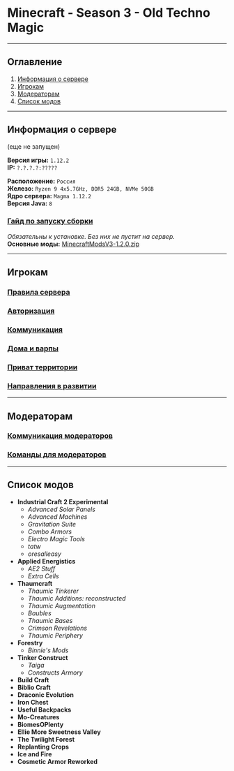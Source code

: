 # Minecraft - Season 3 - Old Techno Magic
___

## Оглавление

1. [Информация о сервере](#информация-о-сервере)
2. [Игрокам](#игрокам)
3. [Модераторам](#модераторам)
4. [Список модов](#список-модов)

___

## Информация о сервере
(еще не запущен)

**Версия игры:** `1.12.2`</br>
**IP:** `?.?.?.?:?????`</br>

**Расположение:** `Россия`</br>
**Железо:** `Ryzen 9 4x5.7GHz, DDR5 24GB, NVMe 50GB`</br>
**Ядро сервера:** `Magma 1.12.2`</br>
**Версия Java:** `8`</br>

### [Гайд по запуску сборки](https://github.com/evgeniy-kotin/minecraft-v3/blob/main/guides/how-to-play.md)

*Обязательны к установке. Без них не пустит на сервер.*</br>
**Основные моды:** [MinecraftModsV3-1.2.0.zip](https://disk.yandex.ru/d/umIjjLtMUaF1qg)
___

## Игрокам

### [Правила сервера](https://github.com/evgeniy-kotin/minecraft-v3/blob/main/guides/server-mods.md)
### [Авторизация](https://github.com/evgeniy-kotin/minecraft-v3/blob/main/guides/auth.md)
### [Коммуникация](https://github.com/evgeniy-kotin/minecraft-v3/blob/main/guides/players-communication.md)
### [Дома и варпы](https://github.com/evgeniy-kotin/minecraft-v3/blob/main/guides/homes-and-warps.md)
### [Приват территории](https://github.com/evgeniy-kotin/minecraft-v3/blob/main/guides/regions.md)
### [Направления в развитии](https://github.com/evgeniy-kotin/minecraft-v3/blob/main/guides/server-mods.md)

___

## Модераторам

### [Коммуникация модераторов](https://github.com/evgeniy-kotin/minecraft-v3/blob/main/guides/moder/moder-communication.md)
### [Команды для модераторов](https://github.com/evgeniy-kotin/minecraft-v3/blob/main/guides/moder/moder-commands.md)

___

## Список модов

- **Industrial Craft 2 Experimental**
  - *Advanced Solar Panels*
  - *Advanced Machines*
  - *Gravitation Suite*
  - *Combo Armors*
  - *Electro Magic Tools*
  - *tatw*
  - *oresalleasy*
- **Applied Energistics**
  - *AE2 Stuff*
  - *Extra Cells*
- **Thaumcraft**
  - *Thaumic Tinkerer*
  - *Thaumic Additions: reconstructed*
  - *Thaumic Augmentation*
  - *Baubles*
  - *Thaumic Bases*
  - *Crimson Revelations*
  - *Thaumic Periphery*
- **Forestry**
  - *Binnie's Mods*
- **Tinker Construct**
  - *Taiga*
  - *Constructs Armory*
- **Build Craft**
- **Biblio Craft**
- **Draconic Evolution**
- **Iron Chest**
- **Useful Backpacks**
- **Mo-Creatures**
- **BiomesOPlenty**
- **Ellie More Sweetness Valley**
- **The Twilight Forest**
- **Replanting Crops**
- **Ice and Fire**
- **Cosmetic Armor Reworked**